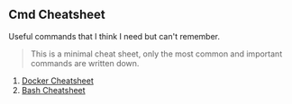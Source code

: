 ## Cmd Cheatsheet
Useful commands that I think I need but can't remember. 
>This is a minimal cheat sheet, only the most common and important commands are written down.

1. [Docker Cheatsheet](docker.md "Docker Cheatsheet")
2. [Bash Cheatsheet](bash.md "Bash Cheatsheet")
